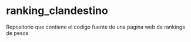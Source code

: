 # ranking_clandestino
Repositorio que contiene el codigo fuente de una pagina web de rankings de pesos  
